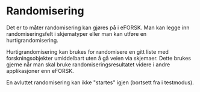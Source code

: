 # Randomisering

Det er to måter randomisering kan gjøres på i eFORSK. Man kan legge inn randomiseringsfelt i skjematyper eller man kan utføre en hurtigrandomisering. 

Hurtigrandomisering kan brukes for randomisere en gitt liste med forskningsobjekter umiddelbart uten å gå veien via skjemaer. Dette brukes gjerne når man skal bruke randomiseringsresultatet videre i andre applikasjoner enn eFORSK.

En avluttet randomisering kan ikke "startes" igjen (bortsett fra i testmodus).

